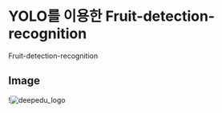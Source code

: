 YOLO를 이용한 Fruit-detection-recognition 
==========
Fruit-detection-recognition 

Image
 -------------
!![deepedu_logo](https://storage.googleapis.com/kaggle-datasets-images/34662/46346/f97788c54875ffad6b7bc41ae52a46b0/dataset-cover.jpg?t=2018-07-01-20-33-31)
